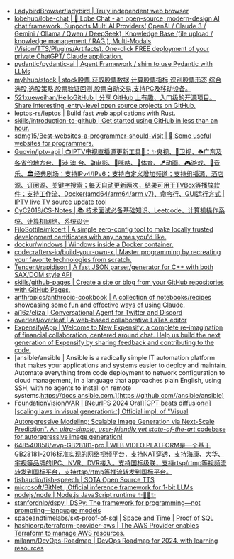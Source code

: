 + [LadybirdBrowser/ladybird | Truly independent web browser](https://github.com//LadybirdBrowser/ladybird)
+ [lobehub/lobe-chat | 🤯 Lobe Chat - an open-source, modern-design AI chat framework. Supports Multi AI Providers( OpenAI / Claude 3 / Gemini / Ollama / Qwen / DeepSeek), Knowledge Base (file upload / knowledge management / RAG ), Multi-Modals (Vision/TTS/Plugins/Artifacts). One-click FREE deployment of your private ChatGPT/ Claude application.](https://github.com//lobehub/lobe-chat)
+ [pydantic/pydantic-ai | Agent Framework / shim to use Pydantic with LLMs](https://github.com//pydantic/pydantic-ai)
+ [myhhub/stock | stock股票.获取股票数据,计算股票指标,识别股票形态,综合选股,选股策略,股票验证回测,股票自动交易,支持PC及移动设备。](https://github.com//myhhub/stock)
+ [521xueweihan/HelloGitHub | 分享 GitHub 上有趣、入门级的开源项目。Share interesting, entry-level open source projects on GitHub.](https://github.com//521xueweihan/HelloGitHub)
+ [leptos-rs/leptos | Build fast web applications with Rust.](https://github.com//leptos-rs/leptos)
+ [skills/introduction-to-github | Get started using GitHub in less than an hour.](https://github.com//skills/introduction-to-github)
+ [sdmg15/Best-websites-a-programmer-should-visit | 🔗 Some useful websites for programmers.](https://github.com//sdmg15/Best-websites-a-programmer-should-visit)
+ [Guovin/iptv-api | 📺IPTV电视直播源更新工具🚀：✨央视、📡卫视、☘️广东及各省份地方台、🌊港·澳·台、🎬电影、🎥咪咕、🏀体育、🪁动画、🎮游戏、🎵音乐、🏛经典剧场；支持IPv4/IPv6；支持自定义增加频道；支持组播源、酒店源、订阅源、关键字搜索；每天自动更新两次，结果可用于TVBox等播放软件；支持工作流、Docker(amd64/arm64/arm v7)、命令行、GUI运行方式 | IPTV live TV source update tool](https://github.com//Guovin/iptv-api)
+ [CyC2018/CS-Notes | 📚 技术面试必备基础知识、Leetcode、计算机操作系统、计算机网络、系统设计](https://github.com//CyC2018/CS-Notes)
+ [FiloSottile/mkcert | A simple zero-config tool to make locally trusted development certificates with any names you'd like.](https://github.com//FiloSottile/mkcert)
+ [dockur/windows | Windows inside a Docker container.](https://github.com//dockur/windows)
+ [codecrafters-io/build-your-own-x | Master programming by recreating your favorite technologies from scratch.](https://github.com//codecrafters-io/build-your-own-x)
+ [Tencent/rapidjson | A fast JSON parser/generator for C++ with both SAX/DOM style API](https://github.com//Tencent/rapidjson)
+ [skills/github-pages | Create a site or blog from your GitHub repositories with GitHub Pages.](https://github.com//skills/github-pages)
+ [anthropics/anthropic-cookbook | A collection of notebooks/recipes showcasing some fun and effective ways of using Claude.](https://github.com//anthropics/anthropic-cookbook)
+ [ai16z/eliza | Conversational Agent for Twitter and Discord](https://github.com//ai16z/eliza)
+ [overleaf/overleaf | A web-based collaborative LaTeX editor](https://github.com//overleaf/overleaf)
+ [Expensify/App | Welcome to New Expensify: a complete re-imagination of financial collaboration, centered around chat. Help us build the next generation of Expensify by sharing feedback and contributing to the code.](https://github.com//Expensify/App)
+ [ansible/ansible | Ansible is a radically simple IT automation platform that makes your applications and systems easier to deploy and maintain. Automate everything from code deployment to network configuration to cloud management, in a language that approaches plain English, using SSH, with no agents to install on remote systems.https://docs.ansible.com.](https://github.com//ansible/ansible)
+ [FoundationVision/VAR | [NeurIPS 2024 Oral][GPT beats diffusion🔥] [scaling laws in visual generation📈] Official impl. of "Visual Autoregressive Modeling: Scalable Image Generation via Next-Scale Prediction". An *ultra-simple, user-friendly yet state-of-the-art* codebase for autoregressive image generation!](https://github.com//FoundationVision/VAR)
+ [648540858/wvp-GB28181-pro | WEB VIDEO PLATFORM是一个基于GB28181-2016标准实现的网络视频平台，支持NAT穿透，支持海康、大华、宇视等品牌的IPC、NVR、DVR接入。支持国标级联，支持rtsp/rtmp等视频流转发到国标平台，支持rtsp/rtmp等推流转发到国标平台。](https://github.com//648540858/wvp-GB28181-pro)
+ [fishaudio/fish-speech | SOTA Open Source TTS](https://github.com//fishaudio/fish-speech)
+ [microsoft/BitNet | Official inference framework for 1-bit LLMs](https://github.com//microsoft/BitNet)
+ [nodejs/node | Node.js JavaScript runtime ✨🐢🚀✨](https://github.com//nodejs/node)
+ [stanfordnlp/dspy | DSPy: The framework for programming—not prompting—language models](https://github.com//stanfordnlp/dspy)
+ [spaceandtimelabs/sxt-proof-of-sql | Space and Time | Proof of SQL](https://github.com//spaceandtimelabs/sxt-proof-of-sql)
+ [hashicorp/terraform-provider-aws | The AWS Provider enables Terraform to manage AWS resources.](https://github.com//hashicorp/terraform-provider-aws)
+ [milanm/DevOps-Roadmap | DevOps Roadmap for 2024. with learning resources](https://github.com//milanm/DevOps-Roadmap)
